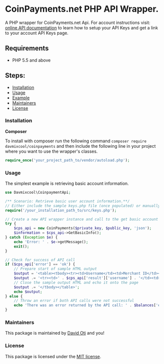 # CoinPayments.net PHP API Wrapper.

A PHP wrapper for CoinPayments.net Api. For account instructions visit: [online API documentation](https://www.coinpayments.net/apidoc-intro) to learn how to setup your API Keys and get a link to your account API Keys page.


## Requirements

- PHP 5.5 and above

## Steps:

* [Installation](#installation)
* [Usage](#usage)
* [Example](#example)
* [Maintainers](#maintainers)
* [License](#license)


### Installation

**Composer**

To install with composer run the following command `composer require davmixcool/coinpayments` and then include the following line in your project where you want to use the wrapper's classes.

```php
require_once('your_project_path_to/vendor/autoload.php');
``` 

### Usage
The simplest example is retrieving basic account information. 

```php
use Davmixcool\CoinpaymentApi;

/** Scenario: Retrieve basic user account information.**/
// Either include the sample keys.php file (once populated) or manually set $public_key and $private_key variables
require('/your_installation_path_to/src/keys.php');

// Create a new API wrapper instance and call to the get basic account information command.
try {
    $cps_api = new CoinPayments($private_key, $public_key, 'json');
    $information = $cps_api->GetBasicInfo();
} catch (Exception $e) {
    echo 'Error: ' . $e->getMessage();
    exit();
}

// Check for success of API call
if ($cps_api['error'] == 'ok') {
    // Prepare start of sample HTML output
    $output = '<table><tbody><tr><td>Username</td><td>Merchant ID</td><td>Email</td><td>Public Name</td></tr>';
    $output .= '<tr><td>' . $cps_api['result']['username'] . '</td><td>' . $cps_api['result']['merchant_id'] . '</td><td>' . $cps_api['result']['email'] . '</td><td>' . $cps_api['result']['public_name'] . '</td></tr>';
    // Close the sample output HTML and echo it onto the page
    $output .= '</tbody></table>';
    echo $output;
} else {
    // Throw an error if both API calls were not successful
    echo 'There was an error returned by the API call: ' . $balances['error'] . '<br>Rates API call status: ' . $rates['error'];
}
```

### Maintainers

This package is maintained by [David Oti](http://github.com/davmixcool) and you!


### License

This package is licensed under the [MIT license](https://github.com/davmixcool/coin-payments/blob/master/LICENSE).
